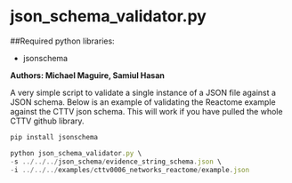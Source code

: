 # json_schema_validator.py

##Required python libraries:
- jsonschema

**Authors: Michael Maguire, Samiul Hasan**

A very simple script to validate a single instance of a JSON file against a JSON schema. Below is an example of validating the Reactome example against the CTTV json schema. This will work if you have pulled the whole CTTV github library.

```javascript
pip install jsonschema

python json_schema_validator.py \
-s ../../../json_schema/evidence_string_schema.json \
-i ../../../examples/cttv0006_networks_reactome/example.json
```